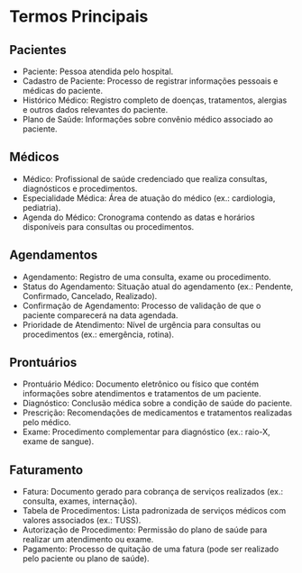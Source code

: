 # Termos Principais
## Pacientes
- Paciente: Pessoa atendida pelo hospital.
- Cadastro de Paciente: Processo de registrar informações pessoais e médicas do paciente.
- Histórico Médico: Registro completo de doenças, tratamentos, alergias e outros dados relevantes do paciente.
- Plano de Saúde: Informações sobre convênio médico associado ao paciente.
## Médicos
- Médico: Profissional de saúde credenciado que realiza consultas, diagnósticos e procedimentos.
- Especialidade Médica: Área de atuação do médico (ex.: cardiologia, pediatria).
- Agenda do Médico: Cronograma contendo as datas e horários disponíveis para consultas ou procedimentos.
## Agendamentos
- Agendamento: Registro de uma consulta, exame ou procedimento.
- Status do Agendamento: Situação atual do agendamento (ex.: Pendente, Confirmado, Cancelado, Realizado).
- Confirmação de Agendamento: Processo de validação de que o paciente comparecerá na data agendada.
- Prioridade de Atendimento: Nível de urgência para consultas ou procedimentos (ex.: emergência, rotina).
## Prontuários
- Prontuário Médico: Documento eletrônico ou físico que contém informações sobre atendimentos e tratamentos de um paciente.
- Diagnóstico: Conclusão médica sobre a condição de saúde do paciente.
- Prescrição: Recomendações de medicamentos e tratamentos realizadas pelo médico.
- Exame: Procedimento complementar para diagnóstico (ex.: raio-X, exame de sangue).
## Faturamento
- Fatura: Documento gerado para cobrança de serviços realizados (ex.: consulta, exames, internação).
- Tabela de Procedimentos: Lista padronizada de serviços médicos com valores associados (ex.: TUSS).
- Autorização de Procedimento: Permissão do plano de saúde para realizar um atendimento ou exame.
- Pagamento: Processo de quitação de uma fatura (pode ser realizado pelo paciente ou plano de saúde).
